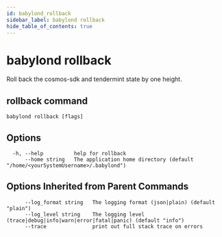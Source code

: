 ```yaml
---
id: babylond_rollback
sidebar_label: babylond rollback
hide_table_of_contents: true
---
```


# babylond rollback
Roll back the cosmos-sdk and tendermint state by one height.
## rollback command
```
babylond rollback [flags]
```
## Options
```
  -h, --help          help for rollback
      --home string   The application home directory (default "/home/<yourSystemUsername>/.babylond")
```
## Options Inherited from Parent Commands
```
      --log_format string   The logging format (json|plain) (default "plain")
      --log_level string    The logging level (trace|debug|info|warn|error|fatal|panic) (default "info")
      --trace               print out full stack trace on errors
```
